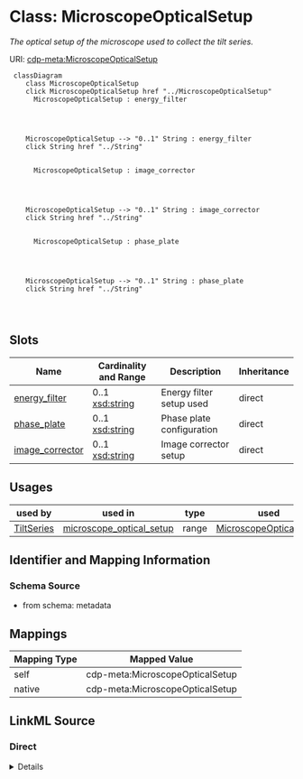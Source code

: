 

# Class: MicroscopeOpticalSetup


_The optical setup of the microscope used to collect the tilt series._





URI: [cdp-meta:MicroscopeOpticalSetup](metadataMicroscopeOpticalSetup)






```mermaid
 classDiagram
    class MicroscopeOpticalSetup
    click MicroscopeOpticalSetup href "../MicroscopeOpticalSetup"
      MicroscopeOpticalSetup : energy_filter
        
          
    
    
    MicroscopeOpticalSetup --> "0..1" String : energy_filter
    click String href "../String"

        
      MicroscopeOpticalSetup : image_corrector
        
          
    
    
    MicroscopeOpticalSetup --> "0..1" String : image_corrector
    click String href "../String"

        
      MicroscopeOpticalSetup : phase_plate
        
          
    
    
    MicroscopeOpticalSetup --> "0..1" String : phase_plate
    click String href "../String"

        
      
```




<!-- no inheritance hierarchy -->


## Slots

| Name | Cardinality and Range | Description | Inheritance |
| ---  | --- | --- | --- |
| [energy_filter](energy_filter.md) | 0..1 <br/> [xsd:string](http://www.w3.org/2001/XMLSchema#string) | Energy filter setup used | direct |
| [phase_plate](phase_plate.md) | 0..1 <br/> [xsd:string](http://www.w3.org/2001/XMLSchema#string) | Phase plate configuration | direct |
| [image_corrector](image_corrector.md) | 0..1 <br/> [xsd:string](http://www.w3.org/2001/XMLSchema#string) | Image corrector setup | direct |





## Usages

| used by | used in | type | used |
| ---  | --- | --- | --- |
| [TiltSeries](TiltSeries.md) | [microscope_optical_setup](microscope_optical_setup.md) | range | [MicroscopeOpticalSetup](MicroscopeOpticalSetup.md) |






## Identifier and Mapping Information







### Schema Source


* from schema: metadata





## Mappings

| Mapping Type | Mapped Value |
| ---  | ---  |
| self | cdp-meta:MicroscopeOpticalSetup |
| native | cdp-meta:MicroscopeOpticalSetup |





## LinkML Source

<!-- TODO: investigate https://stackoverflow.com/questions/37606292/how-to-create-tabbed-code-blocks-in-mkdocs-or-sphinx -->

### Direct

<details>
```yaml
name: MicroscopeOpticalSetup
description: The optical setup of the microscope used to collect the tilt series.
from_schema: metadata
attributes:
  energy_filter:
    name: energy_filter
    description: Energy filter setup used
    from_schema: metadata
    exact_mappings:
    - cdp-common:tiltseries_microscope_energy_filter
    rank: 1000
    alias: energy_filter
    owner: MicroscopeOpticalSetup
    domain_of:
    - MicroscopeOpticalSetup
    range: string
    inlined: true
    inlined_as_list: true
  phase_plate:
    name: phase_plate
    description: Phase plate configuration
    from_schema: metadata
    exact_mappings:
    - cdp-common:tiltseries_microscope_phase_plate
    rank: 1000
    alias: phase_plate
    owner: MicroscopeOpticalSetup
    domain_of:
    - MicroscopeOpticalSetup
    range: string
    inlined: true
    inlined_as_list: true
  image_corrector:
    name: image_corrector
    description: Image corrector setup
    from_schema: metadata
    exact_mappings:
    - cdp-common:tiltseries_microscope_image_corrector
    rank: 1000
    alias: image_corrector
    owner: MicroscopeOpticalSetup
    domain_of:
    - MicroscopeOpticalSetup
    range: string
    inlined: true
    inlined_as_list: true

```
</details>

### Induced

<details>
```yaml
name: MicroscopeOpticalSetup
description: The optical setup of the microscope used to collect the tilt series.
from_schema: metadata
attributes:
  energy_filter:
    name: energy_filter
    description: Energy filter setup used
    from_schema: metadata
    exact_mappings:
    - cdp-common:tiltseries_microscope_energy_filter
    rank: 1000
    alias: energy_filter
    owner: MicroscopeOpticalSetup
    domain_of:
    - MicroscopeOpticalSetup
    range: string
    inlined: true
    inlined_as_list: true
  phase_plate:
    name: phase_plate
    description: Phase plate configuration
    from_schema: metadata
    exact_mappings:
    - cdp-common:tiltseries_microscope_phase_plate
    rank: 1000
    alias: phase_plate
    owner: MicroscopeOpticalSetup
    domain_of:
    - MicroscopeOpticalSetup
    range: string
    inlined: true
    inlined_as_list: true
  image_corrector:
    name: image_corrector
    description: Image corrector setup
    from_schema: metadata
    exact_mappings:
    - cdp-common:tiltseries_microscope_image_corrector
    rank: 1000
    alias: image_corrector
    owner: MicroscopeOpticalSetup
    domain_of:
    - MicroscopeOpticalSetup
    range: string
    inlined: true
    inlined_as_list: true

```
</details>